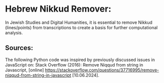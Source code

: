 # Hebrew Nikkud Remover: 
In Jewish Studies and Digital Humanities, it is essential to remove Nikkud (lines/points) from transcriptions to create a basis for further computational analysis. 

## Sources:
The following Python code was inspired by previously discussed issues in JavaScript on:
Stack Overflow (2016): Remove Niqqud from string in Javascript, [online] https://stackoverflow.com/questions/37716995/remove-niqqud-from-string-in-javascript [10.06.2024].

